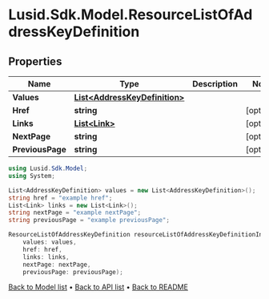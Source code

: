 # Lusid.Sdk.Model.ResourceListOfAddressKeyDefinition

## Properties

Name | Type | Description | Notes
------------ | ------------- | ------------- | -------------
**Values** | [**List&lt;AddressKeyDefinition&gt;**](AddressKeyDefinition.md) |  | 
**Href** | **string** |  | [optional] 
**Links** | [**List&lt;Link&gt;**](Link.md) |  | [optional] 
**NextPage** | **string** |  | [optional] 
**PreviousPage** | **string** |  | [optional] 

```csharp
using Lusid.Sdk.Model;
using System;

List<AddressKeyDefinition> values = new List<AddressKeyDefinition>();
string href = "example href";
List<Link> links = new List<Link>();
string nextPage = "example nextPage";
string previousPage = "example previousPage";

ResourceListOfAddressKeyDefinition resourceListOfAddressKeyDefinitionInstance = new ResourceListOfAddressKeyDefinition(
    values: values,
    href: href,
    links: links,
    nextPage: nextPage,
    previousPage: previousPage);
```

[Back to Model list](../README.md#documentation-for-models) &#8226; [Back to API list](../README.md#documentation-for-api-endpoints) &#8226; [Back to README](../README.md)
